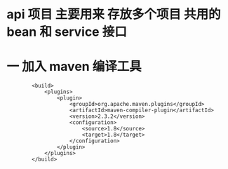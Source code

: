 
# api 项目 主要用来 存放多个项目 共用的 bean 和 service 接口 

# 一 加入 maven 编译工具 
            <build>
                <plugins>
                    <plugin>
                        <groupId>org.apache.maven.plugins</groupId>
                        <artifactId>maven-compiler-plugin</artifactId>
                        <version>2.3.2</version>
                        <configuration>
                            <source>1.8</source>
                            <target>1.8</target>
                        </configuration>
                    </plugin>
                </plugins>
            </build>
            
            
